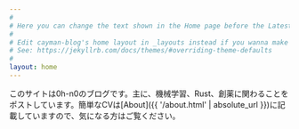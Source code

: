 ```yaml
---
#
# Here you can change the text shown in the Home page before the Latest Posts section.
#
# Edit cayman-blog's home layout in _layouts instead if you wanna make some changes
# See: https://jekyllrb.com/docs/themes/#overriding-theme-defaults
#
layout: home
---
```


このサイトは0h-n0のブログです。主に、機械学習、Rust、創薬に関わることをポストしています。簡単なCVは[About]({{ '/about.html' | absolute_url }})に記載していますので、気になる方はご覧ください。